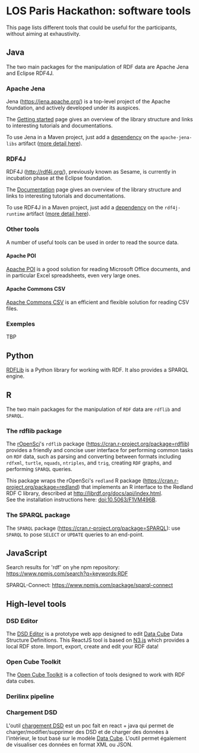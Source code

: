 # LOS Paris Hackathon: software tools #

This page lists different tools that could be useful for the participants, without aiming at exhaustivity.

## Java

The two main packages for the manipulation of RDF data are Apache Jena and Eclipse RDF4J.

### Apache Jena

Jena (https://jena.apache.org/) is a top-level project of the Apache foundation, and actively developed under its auspices.

The [Getting started](https://jena.apache.org/getting_started/index.html) page gives an overview of the library structure and links to interesting tutorials and documentations.

To use Jena in a Maven project, just add a [dependency](https://mvnrepository.com/artifact/org.apache.jena/apache-jena-libs) on the `apache-jena-libs` artifact ([more detail here](https://jena.apache.org/download/maven.html)).

### RDF4J

RDF4J (http://rdf4j.org/), previously known as Sesame, is currently in incubation phase at the Eclipse foundation.

The [Documentation](http://docs.rdf4j.org/) page gives an overview of the library structure and links to interesting tutorials and documentations.

To use RDF4J in a Maven project, just add a [dependency](https://mvnrepository.com/artifact/org.eclipse.rdf4j/rdf4j-runtime) on the `rdf4j-runtime` artifact ([more detail here](http://docs.rdf4j.org/programming)).

### Other tools

A number of useful tools can be used in order to read the source data.

#### Apache POI

[Apache POI](https://poi.apache.org/) is a good solution for reading Microsoft Office documents, and in particular Excel spreadsheets, even very large ones.

#### Apache Commons CSV

[Apache Commons CSV](https://commons.apache.org/proper/commons-csv/) is an efficient and flexible solution for reading CSV files.

### Exemples

TBP


## Python

[RDFLib](https://pypi.org/project/rdflib/) is a Python library for working with RDF. It also provides a SPARQL engine.

## R

The two main packages for the manipulation of `RDF` data are `rdflib` and `SPARQL`.

### The rdflib package

The [rOpenSci](https://ropensci.org/)'s `rdflib` package (https://cran.r-project.org/package=rdflib) provides a friendly and concise user interface for performing common tasks on `RDF` data, such as parsing and converting between formats including `rdfxml`, `turtle`, `nquads`, `ntriples`, and `trig`, creating `RDF` graphs, and performing `SPARQL` queries.  

This package wraps the rOpenSci's `redland` R package (https://cran.r-project.org/package=redland) that implements an R interface to the Redland RDF C library,
described at http://librdf.org/docs/api/index.html.  
See the installation instructions here: [doi:10.5063/F1VM496B](http://doi.org/10.5063/F1VM496B).

### The SPARQL package

The `SPARQL` package (https://cran.r-project.org/package=SPARQL): use `SPARQL` to pose `SELECT` or `UPDATE` queries to an end-point.

## JavaScript

Search results for 'rdf' on yhe npm repository: https://www.npmjs.com/search?q=keywords:RDF

SPARQL-Connect: https://www.npmjs.com/package/sparql-connect


## High-level tools

### DSD Editor

The [DSD Editor](https://github.com/LOS-ESSnet/DSD-Editor) is a prototype web app designed to edit [Data Cube](https://www.w3.org/TR/vocab-data-cube/) Data Structure Definitions. This ReactJS tool is based on [N3.js](https://github.com/rdfjs/N3.js) which provides a local RDF store. Import, export, create and edit your RDF data!

### Open Cube Toolkit

The [Open Cube Toolkit](http://opencube-toolkit.eu/) is a collection of tools designed to work with RDF data cubes.

### Derilinx pipeline


### Chargement DSD
L'outil [chargement DSD](https://github.com/Landalvic/los-hackathon) est un poc fait en react + java qui permet de charger/modifier/supprimer des  DSD et de charger des données à l'intérieur, le tout basé sur le modèle [Data Cube](https://www.w3.org/TR/vocab-data-cube/). L'outil permet également de visualiser ces données en format XML ou JSON.
